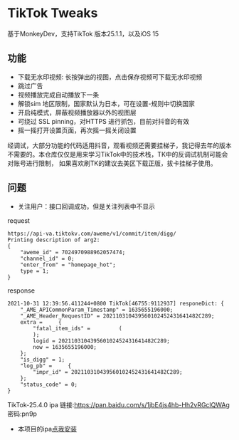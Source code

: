 # TikTok Tweaks
基于MonkeyDev，支持TikTok 版本25.1.1，以及iOS 15

## 功能
- 下载无水印视频: 长按弹出的视图，点击保存视频可下载无水印视频
- 跳过广告
- 视频播放完成自动播放下一条
- 解锁sim 地区限制，国家默认为日本，可在设置-规则中切换国家
- 开启纯模式，屏蔽视频播放器以外的视图层
- 可绕过 SSL pinning，对HTTPS 进行抓包，目前对抖音的有效
- 摇一摇打开设置页面，再次摇一摇关闭设置

经调试，大部分功能的代码适用抖音，观看视频还需要挂梯子，我记得去年的版本不需要的。本仓库仅仅是用来学习TikTok中的技术栈，TK中的反调试机制可能会对账号进行限制， 如果喜欢刷TK的建议去美区下载正版，拔卡挂梯子使用。

## 问题
- 关注用户：接口回调成功，但是关注列表中不显示

request
```
https://api-va.tiktokv.com/aweme/v1/commit/item/digg/
Printing description of arg2:
{
    "aweme_id" = 7024970988962057474;
    "channel_id" = 0;
    "enter_from" = "homepage_hot";
    type = 1;
}
```

response
```
2021-10-31 12:39:56.411244+0800 TikTok[46755:9112937] responeDict: {
    "_AME_APICommonParam_Timestamp" = 1635655196000;
    "_AME_Header_RequestID" = 202110310439560102452431641482C289;
    extra =     {
        "fatal_item_ids" =         (
        );
        logid = 202110310439560102452431641482C289;
        now = 1635655196000;
    };
    "is_digg" = 1;
    "log_pb" =     {
        "impr_id" = 202110310439560102452431641482C289;
    };
    "status_code" = 0;
}

```

TikTok-25.4.0 ipa 链接:https://pan.baidu.com/s/1jbE4js4hb-Hh2vRGclQWAg  密码:pn9p
- 本项目的ipa[点我安装](itms-services://?action=download-manifest&url=https://oss.objc.com/ipa/TikTok/manifest.plist)
